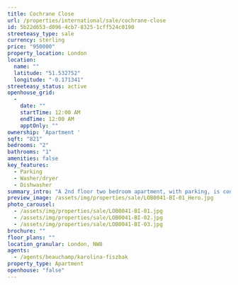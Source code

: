 ```yaml
---
title: Cochrane Close
url: /properties/international/sale/cochrane-close
id: 5b22d653-d096-4cb7-8325-1cff524c0190
streeteasy_type: sale
currency: sterling
price: "950000"
property_location: London
location:
  name: ""
  latitude: "51.532752"
  longitude: "-0.171341"
streeteasy_status: active
openhouse_grid:
  - 
    date: ""
    startTime: 12:00 AM
    endTime: 12:00 AM
    apptOnly: ""
ownership: 'Apartment '
sqft: "821"
bedrooms: "2"
bathrooms: "1"
amenities: false
key_features:
  - Parking
  - Washer/dryer
  - Dishwasher
summary_intro: "A 2nd floor two bedroom apartment, with parking, is conveniently located in St. John's Wood. There is easy access to the underground network with St. John's Wood tube station just moments away and the apartment is within easy reach of the boutique shops, bars, restaurants and cafes. Accommodation comprises an entrance hall, reception/dining room, kitchen/breakfast room, 2 bedrooms, bathroom."
preview_image: /assets/img/properties/sale/LOB0041-BI-01_Hero.jpg
photo_carousel:
  - /assets/img/properties/sale/LOB0041-BI-01.jpg
  - /assets/img/properties/sale/LOB0041-BI-02.jpg
  - /assets/img/properties/sale/LOB0041-BI-03.jpg
brochure: ""
floor_plans: ""
location_granular: London, NW8
agents:
  - /agents/beauchamp/karolina-fiszbak
property_type: Apartment
openhouse: "false"
---
```

